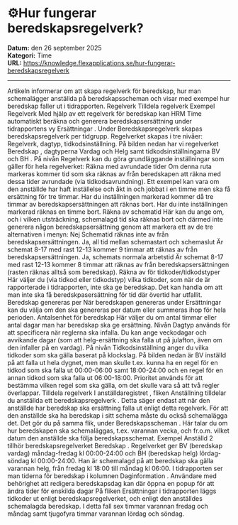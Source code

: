 # ⚙️Hur fungerar beredskapsregelverk?

**Datum:** den 26 september 2025  
**Kategori:** Time  
**URL:** https://knowledge.flexapplications.se/hur-fungerar-beredskapsregelverk

---

Artikeln informerar om att skapa regelverk för beredskap, hur man schemalägger anställda på beredskapsscheman och visar med exempel hur beredskap faller ut i tidrapporten.
Regelverk
Tilldela regelverk
Exempel
Regelverk
Med hjälp av ett regelverk för beredskap kan HRM Time automatiskt beräkna och generera beredskapsersättning under tidrapportens vy
Ersättningar
.
Under
Beredskapsregelverk
skapas beredskapsregelverk per tidgrupp. Regelverket skapas i tre nivåer: Regelverk, dagtyp, tidkodsinställning. På bilden nedan har vi regelverket
Beredskap
, dagtyperna
Vardag
och
Helg
samt tidkodsinställningarna
BV
och
BH
.
På nivån
Regelverk
kan du göra grundläggande inställningar som gäller för hela regelverket:
Räkna med avrundade tider
Om denna ruta markeras kommer tid som ska räknas av från beredskapen att räkna med dessa tider avrundade (via tidkodsavrundning). Ett exempel kan vara om den anställde har haft inställelse och åkt in och jobbat i en timme men ska få ersättning för tre timmar. Har du inställningen markerad kommer då tre timmar av beredskapsersättningen att räknas bort. Har du inte inställningen markerad räknas en timme bort.
Räkna av schematid
Här kan du ange om, och i vilken utsträckning, schemalagd tid ska räknas bort och därmed inte generera någon beredskapsersättning genom att markera ett av de tre alternativen i menyn:
Nej
Schematid räknas inte av från beredskapsersättningen.
Ja, all tid mellan schemastart och schemaslut
Är schemat 8-17 med rast 12-13 kommer 9 timmar att räknas av från beredskapsersättningen.
Ja, schemats normala arbetstid
Är schemat 8-17 med rast 12-13 kommer 8 timmar att räknas av från beredskapsersättningen (rasten räknas alltså som beredskap).
Räkna av för tidkoder/tidkodstyper
Här väljer du (via tidkod eller tidkodstyp) vilka tidkoder, som när de är rapporterade i tidrapporten,
inte
ska ge beredskap. Det kan handla om att man inte ska få beredskpasersättning för tid där övertid har utfallit.
Beredskap genereras per
När beredskapen genereras under
Ersättningar
kan du välja om den ska genereras per datum eller summeras ihop för hela perioden.
Antalsenhet för beredskap
Här väljer du om antal timmar eller antal dagar man har beredskap ska ge ersättning.
Nivån
Dagtyp
används för att specificera när reglerna ska infalla. Du kan ange veckodagar och avvikande dagar (som att helg-ersättning ska falla ut på julafton, även om den infaller på en vardag).
På nivån
Tidkodsinställning
anger du vilka tidkoder som ska gälla baserat på klockslag. På bilden nedan är BV inställd på att falla ut hela dygnet, men man skulle t.ex. kunna ha en regel för en tidkod som ska falla ut 00:00-06:00 samt 18:00-24:00 och en regel för en annan tidkod som ska falla ut 06:00-18:00.
Prioritet
används för att bestämma vilken regel som ska gälla, om det skulle vara så att två regler överlappar.
Tilldela regelverk
I
anställdaregistret
, fliken
Anställning
tilldelar du anställda ett
beredskapsregelverk
.
Detta säger endast att när den anställde har beredskap ska ersättning falla ut enligt detta regelverk.
För att den anställde ska ha beredskap i sitt schema måste du också schemalägga det. Det gör du på samma flik, under
Beredskapsscheman
. Här talar du om hur beredskapen ska schemaläggas, t.ex. varannan vecka, och fr.o.m. vilket datum den anställde ska följa beredskapsschemat.
Exempel
Anställd 2 tillhör beredskapsregelverket
Beredskap
. Regelverket ger BV (beredskap vardag) måndag-fredag kl 00:00-24:00 och BH (beredskap helg) lördag-söndag kl 00:00-24:00.
Han är schemalagd på att beredskap ska gälla varannan helg, från fredag kl 18:00 till måndag kl 06:00.
I tidrapporten ser man tiderna för beredskap i kolumnen
Daginformation
. Användare med behörighet att redigera beredskapsdag kan där öppna en popup för att ändra tider för enskilda dagar
På fliken
Ersättningar
i tidrapporten läggs tidkoder ut enligt beredskapsregelverket, och enligt den anställdes schemalagda beredskap. I detta fall sex timmar varannan fredag och måndag samt tjugofyra timmar varannan lördag och söndag.
